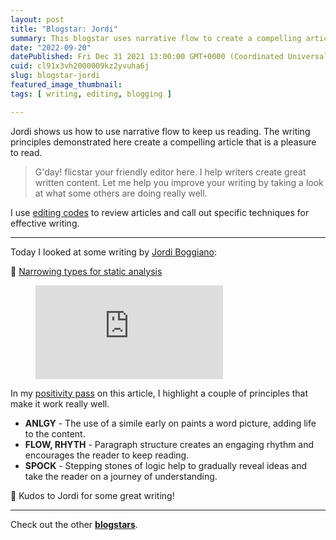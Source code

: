 ```yaml
---
layout: post
title: "Blogstar: Jordi"
summary: This blogstar uses narrative flow to create a compelling article that is a pleasure to read.
date: "2022-09-20"
datePublished: Fri Dec 31 2021 13:00:00 GMT+0000 (Coordinated Universal Time)
cuid: cl91x3vh2000009kz2yvuha6j
slug: blogstar-jordi
featured_image_thumbnail: 
tags: [ writing, editing, blogging ]

---
```


Jordi shows us how to use narrative flow to keep us reading. The writing principles demonstrated here create a compelling article that is a pleasure to read.

> G'day! flicstar your friendly editor here. I help writers create great written content. Let me help you improve your writing by taking a look at what some others are doing really well.

I use [editing codes](https://github.com/open-strategy-partners/editing-codes) to review articles and call out specific techniques for effective writing.

---

Today I looked at some writing by [Jordi Boggiano](https://seld.be/): 

📝 [Narrowing types for static analysis](https://seld.be/notes/narrowing-types-for-static-analysis/)

<!-- blank line -->
<figure class="video_container">
  <iframe src="https://www.youtube.com/embed/t8SeQ19IBCk" frameborder="0" allowfullscreen="true"> </iframe>
</figure>
<!-- blank line -->

In my [positivity pass](https://openstrategypartners.com/blog/the-positivity-pass-and-why-we-do-it/) on this article, I highlight a couple of principles that make it work really well. 

- **ANLGY** - The use of a simile early on paints a word picture, adding life to the content.
- **FLOW, RHYTH** - Paragraph structure creates an engaging rhythm and encourages the reader to keep reading.
- **SPOCK** - Stepping stones of logic help to gradually reveal ideas and take the reader on a journey of understanding.

🎉 Kudos to Jordi for some great writing! 

---

Check out the other **[blogstars](https://flicstar.com/blogstars)**.

